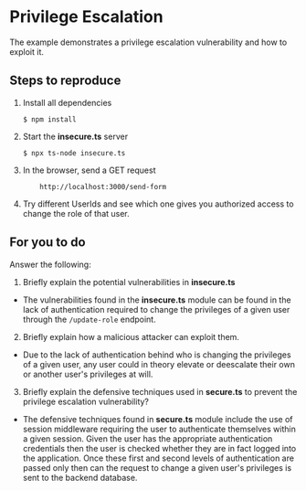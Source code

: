# Privilege Escalation

The example demonstrates a privilege escalation vulnerability and how to exploit it.

## Steps to reproduce

1. Install all dependencies

    `$ npm install`

2. Start the **insecure.ts** server

    `$ npx ts-node insecure.ts`

3. In the browser, send a GET request

    ```
        http://localhost:3000/send-form
    ```

4. Try different UserIds and see which one gives you authorized access to change the role of that user.

## For you to do

Answer the following:

1. Briefly explain the potential vulnerabilities in **insecure.ts**

- The vulnerabilities found in the **insecure.ts** module can be found in the lack of authentication required to change the privileges of a given user through the `/update-role` endpoint.

2. Briefly explain how a malicious attacker can exploit them.

- Due to the lack of authentication behind who is changing the privileges of a given user, any user could in theory elevate or deescalate their own or another user's privileges at will.

3. Briefly explain the defensive techniques used in **secure.ts** to prevent the privilege escalation vulnerability?

- The defensive techniques found in **secure.ts** module include the use of session middleware requiring the user to authenticate themselves within a given session.
Given the user has the appropriate authentication credentials then the user is checked whether they are in fact logged into the application.
Once these first and second levels of authentication are passed only then can the request to change a given user's privileges is sent to the backend database.  